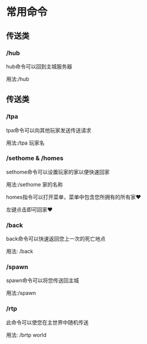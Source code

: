 # 常用命令  

## 传送类  

### /hub
 hub命令可以回到主城服务器  
 
 用法:/hub      

## 传送类  

### /tpa
 tpa命令可以向其他玩家发送传送请求  
 
 用法:/tpa 玩家名  

### /sethome & /homes
 sethome命令可以设置玩家的家以便快速回家  

 用法:/sethome 家的名称  

 homes指令可以打开菜单，菜单中包含您所拥有的所有家❤️

 左键点击即可回家❤️  
   
### /back
 back命令可以快速返回您上一次的死亡地点  

 用法: /back  

### /spawn
 spawn命令可以将您传送回主城

 用法:/spawn

### /rtp
 此命令可以使您在主世界中随机传送
 
 用法: /brtp world
